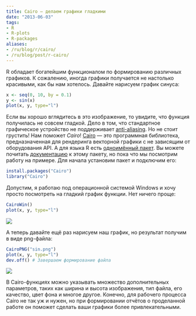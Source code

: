 ```yaml
---
title: Cairo — делаем графики гладкими
date: "2013-06-03"
tags:
- R
- R-plots
- R-packages
aliases:
- /ru/blog/r/cairo/
- /ru/blog/post/r-cairo/
---
```


R обладает богатейшим функционалом по формированию различных графиков. К сожалению, иногда графики получается не настолько красивыми, как бы нам хотелось. Давайте нарисуем график синуса: 

```r
x <- seq(0, 10, by = 0.1)
y <- sin(x)
plot(x, y, type="l")
```

Если вы хорошо вглядитесь в это изображение, то увидите, что функция получилась не совсем гладкой. Дело в том, что стандартное графическое устройство не поддерживает [anti-aliasing](http://ru.wikipedia.org/wiki/%D0%A1%D0%B3%D0%BB%D0%B0%D0%B6%D0%B8%D0%B2%D0%B0%D0%BD%D0%B8%D0%B5). Но не стоит грустить! Нам поможет *Cairo*!  [Cairo](http://ru.wikipedia.org/wiki/Cairo) — это программная библиотека, предназначенная для рендеринга векторной графики с не зависящим от оборудования API. А для языка R есть [одноимённый пакет](http://cran.r-project.org/web/packages/Cairo/index.html). Вы можете почитать [документацию](http://cran.r-project.org/web/packages/Cairo/Cairo.pdf) к этому пакету, но пока что мы посмотрим работу на примере. Для начала установим пакет и подключим его: 

```r
install.packages("Cairo")
library("Cairo")
```

Допустим, я работаю под операционной системой Windows и хочу просто посмотреть на гладкий график функции. Нет ничего проще:

```r
CairoWin()
plot(x, y, type="l")
```

<p class="center">
  <img src="/img/posts/r/cairo/sin.png" />
</p>

А теперь давайте ещё раз нарисуем наш график, но результат получим в виде png-файла:

```r
CairoPNG("sin.png")
plot(x, y, type="l")
dev.off() # Завершаем формирование файла
```

<p class="center">
  <img src="/img/posts/r/cairo/sin-antialiasing.png" />
</p>

В Cairo-функциях можно указывать множество дополнительных параметров, таких как ширина и высота изображения, тип файла, его качество, цвет фона и многое другое. Конечно, для рабочего процесса Cairo не так уж и нужен, но при формировании отчётов о проделанной работе он поможет сделать ваши графики более привлекательными.